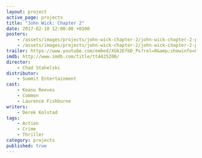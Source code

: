 ```yaml
---
layout: project
active_page: projects
title: "John Wick: Chapter 2"
date: 2017-02-10 12:00:00 +0100
posters:
    - /assets/images/projects/john-wick-chapter-2/john-wick-chapter-2-poster.jpg
    - /assets/images/projects/john-wick-chapter-2/john-wick-chapter-2-poster-2.jpg
trailer: https://www.youtube.com/embed/XGk2EfbD_Ps?rel=0&amp;showinfo=0
imdb: http://www.imdb.com/title/tt4425200/
director:
    - Chad Stahelski
distributor:
    - Summit Entertainment
cast:
    - Keanu Reeves
    - Common
    - Laurence Fishburne
writers:
    - Derek Kolstad
tags:
    - Action
    - Crime
    - Thriller
category: projects
published: true
---
```

